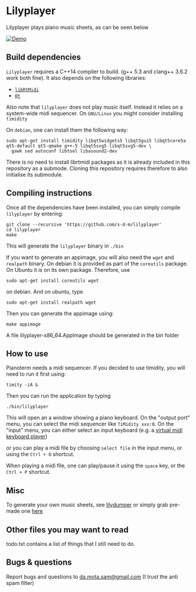 Lilyplayer
========

Lilyplayer plays piano music sheets, as can be seen below

[![Demo](./misc/lilyplayer-fake-video-screenshot.png)](./misc/lilyplayer-demo.webm "demo")


Build dependencies
----------------

`Lilyplayer` requires a C++14 compiler to build. (g++ 5.3 and clang++ 3.6.2 work both fine).
It also depends on the following libraries:

- [`libRtMidi`][rtmidi]
- [`Qt`][qt5]

[rtmidi]: http://www.music.mcgill.ca/~gary/rtmidi/
[qt5]: http://www.qt.io/

Also note that `lilyplayer` does not play music itself. Instead it
relies on a system-wide midi sequencer.  On `GNU/Linux` you might
consider installing `timidity`

On `debian`, one can install them the following way:

	sudo apt-get install timidity libqt5widgets5 libqt5gui5 libqt5core5a qt5-default qt5-qmake g++-5 libqt5svg5 libqt5svg5-dev \
	  gawk sed autoconf libtool libasound2-dev

There is no need to install librtmidi packages as it is already included in this repository as a submode. Cloning this repository
requires therefore to also initialise its submodule.

Compiling instructions
-------------------

Once all the dependencies have been installed, you can simply compile `lilyplayer` by entering:

	git clone --recursive 'https://github.com/s-d-m/lilyplayer'
	cd lilyplayer
	make

This will generate the `lilyplayer` binary in `./bin`

If you want to generate an appimage, you will also need the `wget` and  `realpath` binary. On debian it is provided as part of the
`coreutils` package. On Ubuntu it is on its own package. Therefore, use

	sudo apt-get install coreutils wget

on debian. And on ubuntu, type

	sudo apt-get install realpath wget

Then you can generate the appimage using:

	make appimage

A file lilyplayer-x86_64.AppImage should be generated in the bin folder

How to use
----------

Pianoterm needs a midi sequencer. If you decided to use timidity, you will need to run it first using:

	timity -iA &

Then you can run the application by typing

	./bin/lilyplayer

This will open an a window showing a piano keyboard.
On the "output port" menu, you can select the midi sequencer like `TiMidity xxx:0`.
On the "input" menu, you can either select an input keyboard (e.g. a [virtual midi keyboard player][vmpk])

[vmpk]: http://sourceforge.net/projects/vmpk/

or you can play a midi file by choosing `select file` in the input menu, or using the `Ctrl + O` shortcut.

When playing a midi file, one can play/pause it using the `space` key, or the `Ctrl + P` shortcut.

Misc
-----

To generate your own music sheets, see [lilydumper](https://github.com/s-d-m/lilydumper) or simply grab
pre-made one [here](https://github.com/s-d-m/precompiled_music_sheets_for_lilyplayer)


Other files you may want to read
--------------------------------

todo.txt contains a list of things that I still need to do.

Bugs & questions
--------------

Report bugs and questions to da.mota.sam@gmail.com (I trust the anti spam filter)
